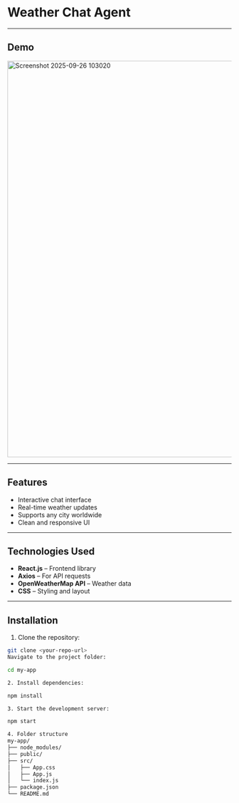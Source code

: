 # Weather Chat Agent


---

## Demo
<img width="1913" height="890" alt="Screenshot 2025-09-26 103020" src="https://github.com/user-attachments/assets/335e213c-7860-4f34-9e07-e57a107f0d6e" />




---

## Features

- Interactive chat interface
- Real-time weather updates
- Supports any city worldwide
- Clean and responsive UI

---

## Technologies Used

- **React.js** – Frontend library
- **Axios** – For API requests
- **OpenWeatherMap API** – Weather data
- **CSS** – Styling and layout

---

## Installation

1. Clone the repository:

```bash
git clone <your-repo-url>
Navigate to the project folder:

cd my-app

2. Install dependencies:

npm install

3. Start the development server:

npm start

4. Folder structure
my-app/
├── node_modules/
├── public/
├── src/
│   ├── App.css
│   ├── App.js
│   └── index.js
├── package.json
└── README.md



